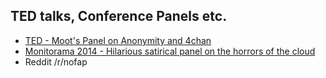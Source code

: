 ## TED talks, Conference Panels etc.

* [TED - Moot's Panel on Anonymity and 4chan]()
* [Monitorama 2014 - Hilarious satirical panel on the horrors of the cloud](http://vimeo.com/95066828)
* Reddit /r/nofap